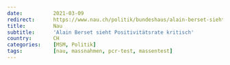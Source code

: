```yaml
---
date:          2021-03-09
redirect:      https://www.nau.ch/politik/bundeshaus/alain-berset-sieht-positivitatsrate-kritisch-65884299
title:         Nau
subtitle:      'Alain Berset sieht Positivitätsrate kritisch'
country:       CH
categories:    [MSM, Politik]
tags:          [nau, massnahmen, pcr-test, massentest]
---
```

